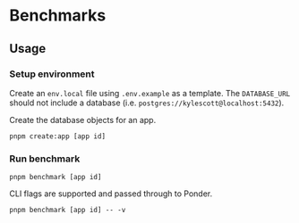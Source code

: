 # Benchmarks

## Usage

### Setup environment

Create an `env.local` file using `.env.example` as a template. The `DATABASE_URL` should not include a database (i.e. `postgres://kylescott@localhost:5432`).

Create the database objects for an app.

```pnpm create:app [app id]```

### Run benchmark

```pnpm benchmark [app id]```

CLI flags are supported and passed through to Ponder.

```pnpm benchmark [app id] -- -v```